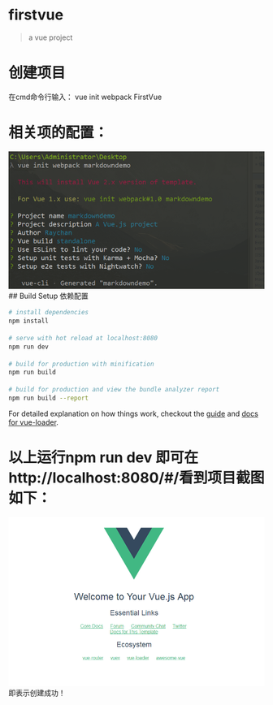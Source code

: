 # firstvue

> a vue project
# 创建项目
在cmd命令行输入：
vue init webpack FirstVue
# 相关项的配置：
<img src="https://github.com/jinhuizxc/FirstVue/blob/master/screenshots/1.png"/>
## Build Setup 依赖配置

``` bash
# install dependencies
npm install

# serve with hot reload at localhost:8080
npm run dev

# build for production with minification
npm run build

# build for production and view the bundle analyzer report
npm run build --report
```

For detailed explanation on how things work, checkout the [guide](http://vuejs-templates.github.io/webpack/) and [docs for vue-loader](http://vuejs.github.io/vue-loader).

# 以上运行npm run dev 即可在http://localhost:8080/#/看到项目截图如下：
<img src="https://github.com/jinhuizxc/FirstVue/blob/master/screenshots/2.png"/>
即表示创建成功！
